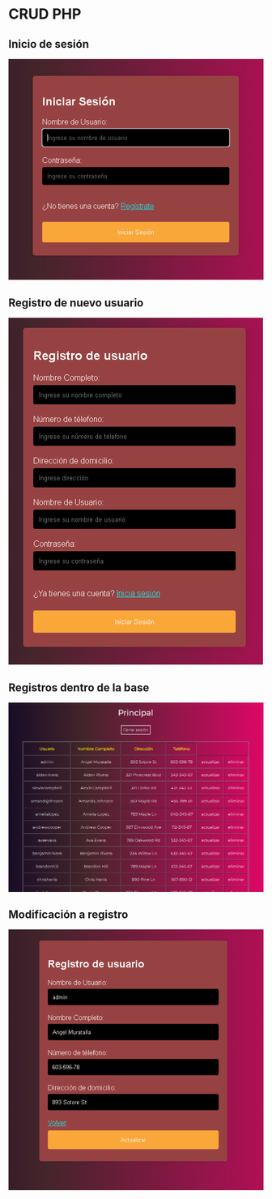 # CRUD PHP

## Inicio de sesión

![login](./screenshots/login.PNG)

## Registro de nuevo usuario

![register](./screenshots/register.PNG)

## Registros dentro de la base

![logs](./screenshots/logs.PNG)

## Modificación a registro

![updates](./screenshots/updates.PNG)

